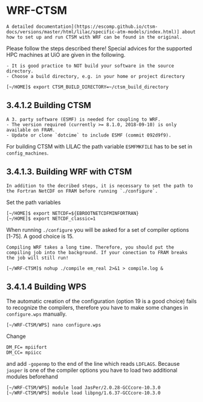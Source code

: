 # WRF-CTSM 

```{keypoints} Info
A detailed documentation](https://escomp.github.io/ctsm-docs/versions/master/html/lilac/specific-atm-models/index.html)] about how to set up and run CTSM with WRF can be found in the original. 
```

Please follow the steps described there!
Special advices for the supported HPC machines at UiO are given in the following.

```{discussion} Build directory
- It is good practice to NOT build your software in the source directory.
- Choose a build directory, e.g. in your home or project directory
```
    
    [~/HOME]$ export CTSM_BUILD_DIRECTORY=~/ctsm_build_directory
    

## 3.4.1.2 Building CTSM

```{discussion} ESMF
A 3. party software (ESMF) is needed for coupling to WRF. 
- The version required (currently >= 8.1.0, 2018-09-10) is only available on FRAM.
- Update or clone `dotcime` to include ESMF (commit 092d9f9).
```
For building CTSM with LILAC the path variable `ESMFMKFILE` has to be set in `config_machines`. 

## 3.4.1.3. Building WRF with CTSM

```{discussion} NETCDF
In addition to the decribed steps, it is necessary to set the path to the Fortran NetCDF on FRAM before running `./configure`.
```
Set the path variables

    [~/HOME]$ export NETCDF=${EBROOTNETCDFMINFORTRAN}
    [~/HOME]$ export NETCDF_classic=1
    
When running `./configure` you will be asked for a set of compiler options [1-75]. A good choice is 15.

```{discussion} Compiling WRF
Compiling WRF takes a long time. Therefore, you should put the compiling job into the background. If your conection to FRAM breaks the job will still run!
```
    [~/WRF-CTSM]$ nohup ./compile em_real 2>&1 > compile.log & 
    
## 3.4.1.4 Building WPS

The automatic creation of the configuration (option 19 is a good choice) fails to recognize the compilers, therefore you have to make some changes in `configure.wps` manually.

    [~/WRF-CTSM/WPS] nano configure.wps

Change 

    DM_FC= mpiifort
    DM_CC= mpiicc
    
and add `-gopenmp` to the end of the line which reads `LDFLAGS`.
Because `jasper` is one of the compiler options you have to load two additional modules beforehand
    
    [~/WRF-CTSM/WPS] module load JasPer/2.0.28-GCCcore-10.3.0
    [~/WRF-CTSM/WPS] module load libpng/1.6.37-GCCcore-10.3.0
    
